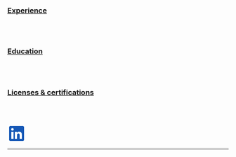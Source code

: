 <body style="background-color:water;">



### [Experience](/Experience.md)

<br>
<br>

### [Education](/Education.md)

<br>
<br>

### [Licenses & certifications](/Certifications.md)

<br>
<br>

[![Logo!](/Bilder/Logo.png)](https://www.linkedin.com/in/rune-andersen-9837a733/)

---
